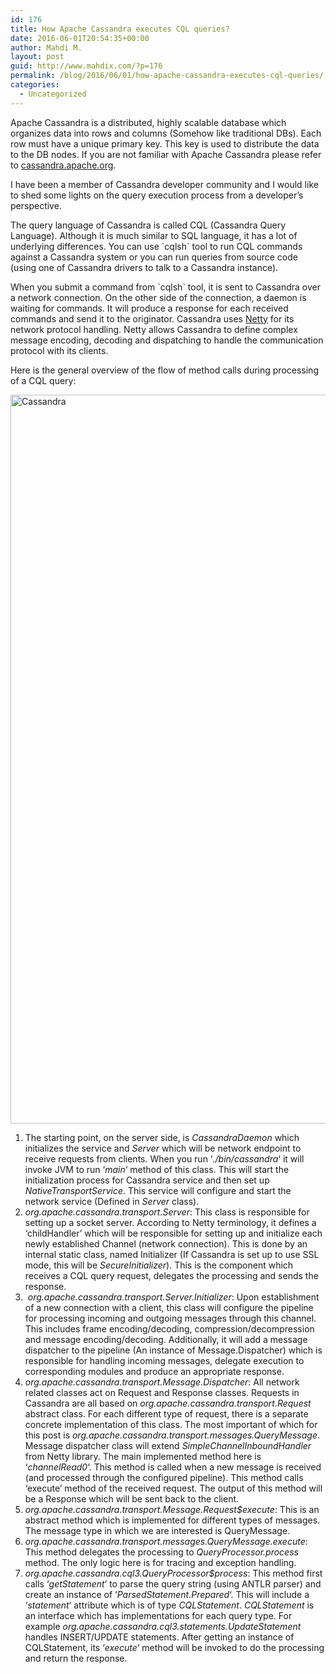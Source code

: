 ```yaml
---
id: 176
title: How Apache Cassandra executes CQL queries?
date: 2016-06-01T20:54:35+00:00
author: Mahdi M.
layout: post
guid: http://www.mahdix.com/?p=176
permalink: /blog/2016/06/01/how-apache-cassandra-executes-cql-queries/
categories:
  - Uncategorized
---
```

Apache Cassandra is a distributed, highly scalable database which organizes data into rows and columns (Somehow like traditional DBs). Each row must have a unique primary key. This key is used to distribute the data to the DB nodes. If you are not familiar with Apache Cassandra please refer to [cassandra.apache.org](http://cassandra.apache.org/).

I have been a member of Cassandra developer community and I would like to shed some lights on the query execution process from a developer&#8217;s perspective.

The query language of Cassandra is called CQL (Cassandra Query Language). Although it is much similar to SQL language, it has a lot of underlying differences. You can use \`cqlsh\` tool to run CQL commands against a Cassandra system or you can run queries from source code (using one of Cassandra drivers to talk to a Cassandra instance).

When you submit a command from \`cqlsh\` tool, it is sent to Cassandra over a network connection. On the other side of the connection, a daemon is waiting for commands. It will produce a response for each received commands and send it to the originator. Cassandra uses [Netty](http://netty.io/) for its network protocol handling. Netty allows Cassandra to define complex message encoding, decoding and dispatching to handle the communication protocol with its clients.

Here is the general overview of the flow of method calls during processing of a CQL query:

<a href="http://www.mahdix.com/wp-content/uploads/2016/05/Cassandra.png" rel="attachment wp-att-179"><img class="alignnone size-full wp-image-179" src="http://www.mahdix.com/wp-content/uploads/2016/05/Cassandra.png" alt="Cassandra" width="1184" height="1166" /></a>

  1. The starting point, on the server side, is _CassandraDaemon_ which initializes the service and _Server_ which will be network endpoint to receive requests from clients. When you run &#8216;_./bin/cassandra_&#8216; it will invoke JVM to run &#8216;_main_&#8216; method of this class. This will start the initialization process for Cassandra service and then set up _NativeTransportService_. This service will configure and start the network service (Defined in _Server_ class).
  2. _org.apache.cassandra.transport.Server_: This class is responsible for setting up a socket server. According to Netty terminology, it defines a &#8216;childHandler&#8217; which will be responsible for setting up and initialize each newly established Channel (network connection). This is done by an internal static class, named Initializer (If Cassandra is set up to use SSL mode, this will be _SecureInitializer_). This is the component which receives a CQL query request, delegates the processing and sends the response.
  3.  _org.apache.cassandra.transport.Server.Initializer_: Upon establishment of a new connection with a client, this class will configure the pipeline for processing incoming and outgoing messages through this channel. This includes frame encoding/decoding, compression/decompression and message encoding/decoding. Additionally, it will add a message dispatcher to the pipeline (An instance of Message.Dispatcher) which is responsible for handling incoming messages, delegate execution to corresponding modules and produce an appropriate response.
  4. _org.apache.cassandra.transport.Message.Dispatcher_: All network related classes act on Request and Response classes. Requests in Cassandra are all based on _org.apache.cassandra.transport.Request_ abstract class. For each different type of request, there is a separate concrete implementation of this class. The most important of which for this post is _org.apache.cassandra.transport.messages.QueryMessage_. Message dispatcher class will extend _SimpleChannelInboundHandler_ from Netty library. The main implemented method here is &#8216;_channelRead0_&#8216;. This method is called when a new message is received (and processed through the configured pipeline). This method calls &#8216;execute&#8217; method of the received request. The output of this method will be a Response which will be sent back to the client.
  5. _org.apache.cassandra.transport.Message.Request$execute_: This is an abstract method which is implemented for different types of messages. The message type in which we are interested is QueryMessage.
  6. _org.apache.cassandra.transport.messages.QueryMessage.execute_: This method delegates the processing to _QueryProcessor.process_ method. The only logic here is for tracing and exception handling.
  7. _org.apache.cassandra.cql3.QueryProcessor$process_: This method first calls &#8216;_getStatement_&#8216; to parse the query string (using ANTLR parser) and create an instance of &#8216;_ParsedStatement.Prepared_&#8216;. This will include a &#8216;_statement_&#8216; attribute which is of type _CQLStatement_. _CQLStatement_ is an interface which has implementations for each query type. For example _org.apache.cassandra.cql3.statements.UpdateStatement_ handles INSERT/UPDATE statements. After getting an instance of CQLStatement, its &#8216;_execute_&#8216; method will be invoked to do the processing and return the response.

&nbsp;